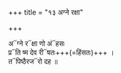 +++
title = "१३ अग्ने रक्षा"

+++

अ᳓ग्ने र᳓क्षा णो अं᳓हसः  
प्र᳓ति ष्म देव री᳓षतः+++(=हिंसतः)+++  ।  
त᳓पिष्ठैरज᳓रो दह ॥
